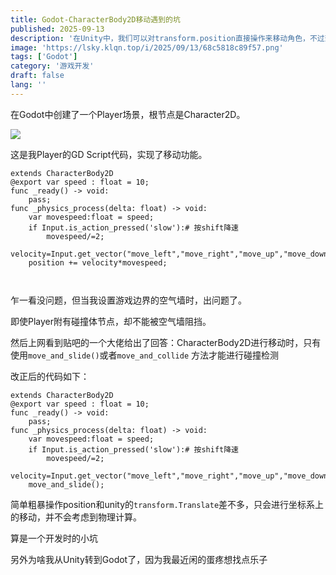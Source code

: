 ```yaml
---
title: Godot-CharacterBody2D移动遇到的坑
published: 2025-09-13
description: '在Unity中，我们可以对transform.position直接操作来移动角色，不过到了Godot中似乎并不是这样...'
image: 'https://lsky.klqn.top/i/2025/09/13/68c5818c89f57.png'
tags: ['Godot']
category: '游戏开发'
draft: false 
lang: ''
---
```


在Godot中创建了一个Player场景，根节点是Character2D。

![](http://lsky.klqn.top/i/2025/09/13/68c5821c3a25d.png)

这是我Player的GD Script代码，实现了移动功能。

```gdscript
extends CharacterBody2D
@export var speed : float = 10;
func _ready() -> void:
	pass;
func _physics_process(delta: float) -> void:
	var movespeed:float = speed;
	if Input.is_action_pressed('slow'):# 按shift降速
		movespeed/=2;
	velocity=Input.get_vector("move_left","move_right","move_up","move_down");
	position += velocity*movespeed;



```



乍一看没问题，但当我设置游戏边界的空气墙时，出问题了。

即使Player附有碰撞体节点，却不能被空气墙阻挡。

然后上网看到贴吧的一个大佬给出了回答：CharacterBody2D进行移动时，只有使用`move_and_slide()`或者`move_and_collide` 方法才能进行碰撞检测

改正后的代码如下：

```gdscript
extends CharacterBody2D
@export var speed : float = 10;
func _ready() -> void:
    pass;
func _physics_process(delta: float) -> void:
    var movespeed:float = speed;
    if Input.is_action_pressed('slow'):# 按shift降速
        movespeed/=2;
    velocity=Input.get_vector("move_left","move_right","move_up","move_down")*movespeed;
    move_and_slide();
```

简单粗暴操作position和unity的`transform.Translate`差不多，只会进行坐标系上的移动，并不会考虑到物理计算。

算是一个开发时的小坑

另外为啥我从Unity转到Godot了，因为我最近闲的蛋疼想找点乐子
